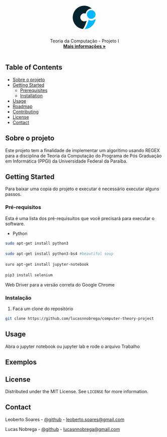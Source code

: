 <!--
*** Thanks for checking out this README Template. If you have a suggestion that would
*** make this better, please fork the repo and create a pull request or simply open
*** an issue with the tag "enhancement".
*** Thanks again! Now go create something AMAZING! :D
***
***
***
*** To avoid retyping too much info. Do a search and replace for the following:
*** github_username, repo_name, twitter_handle, email
-->

<!-- PROJECT LOGO -->
<br />
<p align="center">
  <a href="https://ci.ufpb.br/">
    <img src="assets/logo.jpg" alt="Logo" width="80" height="80">
  </a>

  <h3 align="center"></h3>

  <p align="center">
    Teoria da Computação - Projeto I
    <br />
    <a href="https://github.com/lucasnnobrega/computer-theory-project"><strong>Mais informações »</strong></a>
    <br />
    <br />
    <!-- <a href="https://github.com/github_username/repo_name">View Demo</a>
    ·
    <a href="https://github.com/github_username/repo_name/issues">Report Bug</a>
    ·
    <a href="https://github.com/github_username/repo_name/issues">Request Feature</a> -->
  </p>
</p>



<!-- TABLE OF CONTENTS -->
## Table of Contents

* [Sobre o projeto](#sobre-o-projeto)
* [Getting Started](#getting-started)
  * [Prerequisites](#prerequisites)
  * [Installation](#installation)
* [Usage](#usage)
* [Roadmap](#roadmap)
* [Contributing](#contributing)
* [License](#license)
* [Contact](#contact)



<!-- ABOUT THE PROJECT -->
## Sobre o projeto

Este projeto tem a finalidade de implementar um algorítimo usando REGEX para a disciplina de Teoria da Computação do Programa de Pós Graduação em Informática (PPGI) da Universidade Federal da Paraíba. 

<!-- GETTING STARTED -->
## Getting Started

Para baixar uma copia do projeto e executar é necessário executar alguns passos.

### Pré-requisitos

Esta é uma lista dos pré-requisuitos que você precisará para executar o software. 

* Python
```sh
sudo apt-get install python3 

sudo apt-get install python3-bs4 #beautiful soup

suro apt-get install jupyter-notebook

pip3 install selenium
```

Web Driver para a versão correta do Google Chrome

### Instalação

1. Faca um clone do repositório
```sh
git clone https://github.com/lucasnnobrega/computer-theory-project
```


<!-- USAGE EXAMPLES -->
## Usage

Abra o jupyter notebook ou jupyter lab e rode o arquivo Trabalho

## Exemplos


<!-- LICENSE -->
## License

Distributed under the MIT License. See `LICENSE` for more information.


<!-- CONTACT -->
## Contact

Leoberto Soares - [@github](https://github.com/leossoaress) - leoberto.soares@gmail.com

Lucas Nobrega - [@github](https://github.com/lucasnnobrega) - lucasnnobrega@gmail.com